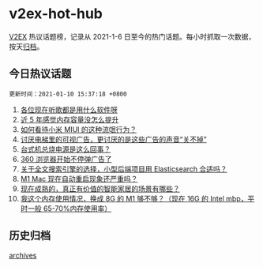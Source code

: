 # v2ex-hot-hub

[V2EX](https://www.v2ex.com/) 热议话题榜，记录从 2021-1-6 日至今的热门话题。每小时抓取一次数据，按天[归档](./archives)。

## 今日热议话题

`更新时间：2021-01-10 15:37:18 +0800`

1. [各位现在听歌都是用什么软件呀](https://www.v2ex.com/t/743394)
1. [近 5 年感觉内存容量没怎么提升](https://www.v2ex.com/t/743337)
1. [如何看待小米 MIUI 的这种流氓行为？](https://www.v2ex.com/t/743466)
1. [讨厌电梯里的可视广告，更讨厌的是这些广告的声音“关不掉”](https://www.v2ex.com/t/743413)
1. [台式机总烧电源是这么回事？](https://www.v2ex.com/t/743336)
1. [360 浏览器开始不停弹广告了](https://www.v2ex.com/t/743487)
1. [关于全文搜索引擎的选择，小型后端项目用 Elasticsearch 合适吗？](https://www.v2ex.com/t/743402)
1. [M1 Mac 现在自动重启现象还严重吗？](https://www.v2ex.com/t/743405)
1. [现在成熟的，真正有价值的智能家居的场景有哪些？](https://www.v2ex.com/t/743447)
1. [我这个内存使用情况，换成 8G 的 M1 够不够？（现在 16G 的 Intel mbp，平时一般 65-70%内存使用率）](https://www.v2ex.com/t/743470)

## 历史归档

[archives](./archives)
